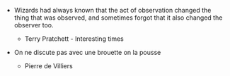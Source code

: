 

*   Wizards had always known that the act of observation changed the thing that was observed, and sometimes forgot that it also changed the observer too.
    *   Terry Pratchett  -  Interesting times 


*   On ne discute pas avec une brouette on la pousse
    *   Pierre de Villiers
